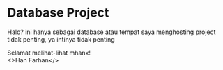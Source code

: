 # Database Project
Halo? ini hanya sebagai database atau tempat saya menghosting project tidak penting, ya intinya tidak penting

Selamat melihat-lihat mhanx!
<br/>
<>Han Farhan</>
